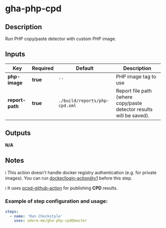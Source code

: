 # gha-php-cpd

## Description
Run PHP copy/paste detector with custom PHP image.

## Inputs
| Key                   | Required | Default                       | Description                                                         |
|-----------------------|----------|-------------------------------|---------------------------------------------------------------------|
| **php-image**         | **true** | `''`                          | PHP image tag to use                                                |
| **report-path**       | **true** | `./build/reports/php-cpd.xml` | Report file path (where copy/paste detector results will be saved). |

## Outputs
**N/A**

## Notes
ℹ This action doesn't handle docker registry authentication (e.g. for private images).
You can run [docker/login-action@v1](https://github.com/docker/login-action) before this step.

ℹ It uses [pcpd-github-action](https://github.com/adore-me/pcpd-github-action) for publishing **CPD** results.

### Example of step configuration and usage:

```yaml
steps:
  - name: 'Run Checkstyle'
    uses: adore-me/gha-php-cpd@master
```
